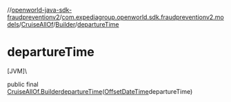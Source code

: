 //[openworld-java-sdk-fraudpreventionv2](../../../../index.md)/[com.expediagroup.openworld.sdk.fraudpreventionv2.models](../../index.md)/[CruiseAllOf](../index.md)/[Builder](index.md)/[departureTime](departure-time.md)

# departureTime

[JVM]\

public final [CruiseAllOf.Builder](index.md)[departureTime](departure-time.md)([OffsetDateTime](https://docs.oracle.com/javase/8/docs/api/java/time/OffsetDateTime.html)departureTime)
